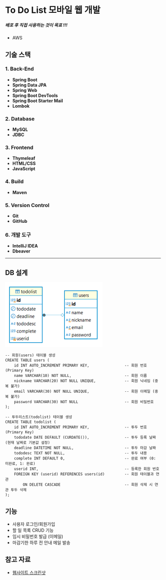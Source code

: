 # To Do List 모바일 웹 개발

##### 배포 후 직접 사용하는 것이 목표 !!!
- AWS


## 기술 스택

### 1. **Back-End**
   - **Spring Boot**
   - **Spring Data JPA**
   - **Spring Web**
   - **Spring Boot DevTools**
   - **Spring Boot Starter Mail**
   - **Lombok**

### 2. **Database**
   - **MySQL**
   - **JDBC**

### 3. **Frontend**
   - **Thymeleaf**
   - **HTML/CSS**
   - **JavaScript**

### 4. **Build**
   - **Maven**

### 5. **Version Control**
   - **Git**
   - **GitHub**

### 6. **개발 도구**
   - **IntelliJ IDEA**
   - **Dbeaver**
<hr>

## DB 설계
![엔티티](https://github.com/khr316/todolist/blob/main/DB%EC%84%A4%EA%B3%84.PNG)
```
-- 회원(users) 테이블 생성
CREATE TABLE users (
    id INT AUTO_INCREMENT PRIMARY KEY,                -- 회원 번호 (Primary Key)
    name VARCHAR(10) NOT NULL,                        -- 회원 이름
    nickname VARCHAR(20) NOT NULL UNIQUE,             -- 회원 닉네임 (중복 불가)
    email VARCHAR(30) NOT NULL UNIQUE,                -- 회원 이메일 (중복 불가)
    password VARCHAR(30) NOT NULL                     -- 회원 비밀번호
);

-- 투두리스트(todolist) 테이블 생성
CREATE TABLE todolist (
    id INT AUTO_INCREMENT PRIMARY KEY,                -- 투두 번호 (Primary Key)
    tododate DATE DEFAULT (CURDATE()),                -- 투두 등록 날짜 (현재 날짜로 기본값 설정)
    deadline DATETIME NOT NULL,                       -- 투두 마감 날짜
    tododesc TEXT NOT NULL,                           -- 투두 내용
    complete INT DEFAULT 0,                           -- 완료 여부 (0: 미완료, 1: 완료)
    userid INT,                                       -- 등록한 회원 번호
    FOREIGN KEY (userid) REFERENCES users(id)         -- 회원 테이블과 연관
        ON DELETE CASCADE                             -- 회원 삭제 시 연관 투두 삭제
);

```

## 기능
- 사용자 로그인/회원가입
- 할 일 목록 CRUD 기능
- 임시 비밀번호 발급 (이메일)
- 마감기한 하루 전 안내 메일 발송




## 참고 자료
- [웹사이트 스크린샷](https://khr316.tistory.com/entry/개인-ToDoList-웹-사이트-개발)




